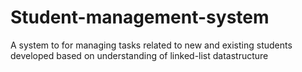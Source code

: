 # Student-management-system
A system to for managing tasks related to new and existing students developed based on understanding of linked-list datastructure
